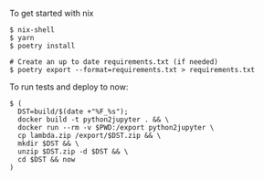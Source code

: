 To get started with nix

```
$ nix-shell
$ yarn
$ poetry install

# Create an up to date requirements.txt (if needed)
$ poetry export --format=requirements.txt > requirements.txt
```

To run tests and deploy to now:

```
$ (
  DST=build/$(date +"%F_%s"); 
  docker build -t python2jupyter . && \
  docker run --rm -v $PWD:/export python2jupyter \
  cp lambda.zip /export/$DST.zip && \
  mkdir $DST && \
  unzip $DST.zip -d $DST && \
  cd $DST && now
)
```
